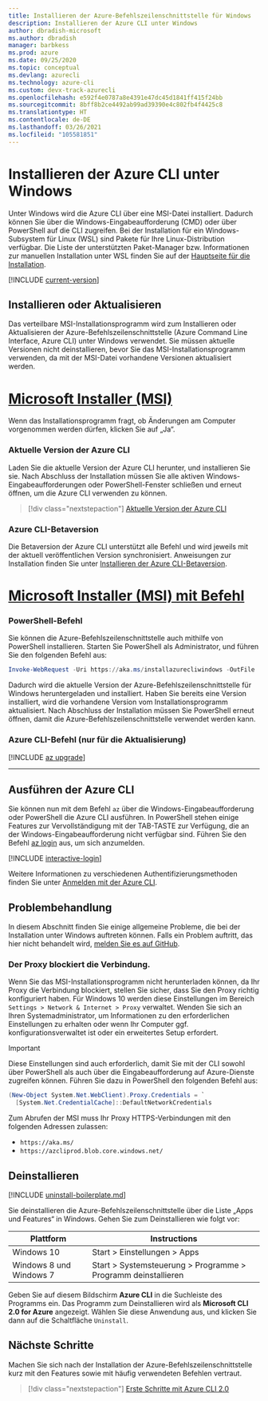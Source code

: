 ```yaml
---
title: Installieren der Azure-Befehlszeilenschnittstelle für Windows
description: Installieren der Azure CLI unter Windows
author: dbradish-microsoft
ms.author: dbradish
manager: barbkess
ms.prod: azure
ms.date: 09/25/2020
ms.topic: conceptual
ms.devlang: azurecli
ms.technology: azure-cli
ms.custom: devx-track-azurecli
ms.openlocfilehash: e592f4e0787a8e4391e47dc45d1841ff415f24bb
ms.sourcegitcommit: 8bff8b2ce4492ab99ad39390e4c802fb4f4425c8
ms.translationtype: HT
ms.contentlocale: de-DE
ms.lasthandoff: 03/26/2021
ms.locfileid: "105581851"
---
```

# <a name="install-azure-cli-on-windows"></a>Installieren der Azure CLI unter Windows

Unter Windows wird die Azure CLI über eine MSI-Datei installiert. Dadurch können Sie über die Windows-Eingabeaufforderung (CMD) oder über PowerShell auf die CLI zugreifen.
Bei der Installation für ein Windows-Subsystem für Linux (WSL) sind Pakete für Ihre Linux-Distribution verfügbar. Die Liste der unterstützten Paket-Manager bzw. Informationen zur manuellen Installation unter WSL finden Sie auf der [Hauptseite für die Installation](install-azure-cli.md).

[!INCLUDE [current-version](includes/current-version.md)]

## <a name="install-or-update"></a>Installieren oder Aktualisieren

Das verteilbare MSI-Installationsprogramm wird zum Installieren oder Aktualisieren der Azure-Befehlszeilenschnittstelle (Azure Command Line Interface, Azure CLI) unter Windows verwendet. Sie müssen aktuelle Versionen nicht deinstallieren, bevor Sie das MSI-Installationsprogramm verwenden, da mit der MSI-Datei vorhandene Versionen aktualisiert werden.

# <a name="microsoft-installer-msi"></a>[Microsoft Installer (MSI)](#tab/azure-cli)

Wenn das Installationsprogramm fragt, ob Änderungen am Computer vorgenommen werden dürfen, klicken Sie auf „Ja“.

### <a name="azure-cli-current-version"></a>Aktuelle Version der Azure CLI

Laden Sie die aktuelle Version der Azure CLI herunter, und installieren Sie sie.  Nach Abschluss der Installation müssen Sie alle aktiven Windows-Eingabeaufforderungen oder PowerShell-Fenster schließen und erneut öffnen, um die Azure CLI verwenden zu können.

> [!div class="nextstepaction"]
> [Aktuelle Version der Azure CLI](https://aka.ms/installazurecliwindows)

### <a name="azure-cli-beta-version"></a>Azure CLI-Betaversion

Die Betaversion der Azure CLI unterstützt alle Befehl und wird jeweils mit der aktuell veröffentlichen Version synchronisiert.  Anweisungen zur Installation finden Sie unter [Installieren der Azure CLI-Betaversion](install-azure-cli-beta.md). 

# <a name="microsoft-installer-msi-with-command"></a>[Microsoft Installer (MSI) mit Befehl](#tab/azure-powershell)

### <a name="powershell-command"></a>PowerShell-Befehl

Sie können die Azure-Befehlszeilenschnittstelle auch mithilfe von PowerShell installieren. Starten Sie PowerShell als Administrator, und führen Sie den folgenden Befehl aus:

   ```PowerShell
   Invoke-WebRequest -Uri https://aka.ms/installazurecliwindows -OutFile .\AzureCLI.msi; Start-Process msiexec.exe -Wait -ArgumentList '/I AzureCLI.msi /quiet'; rm .\AzureCLI.msi
   ```

Dadurch wird die aktuelle Version der Azure-Befehlszeilenschnittstelle für Windows heruntergeladen und installiert. Haben Sie bereits eine Version installiert, wird die vorhandene Version vom Installationsprogramm aktualisiert. Nach Abschluss der Installation müssen Sie PowerShell erneut öffnen, damit die Azure-Befehlszeilenschnittstelle verwendet werden kann.

### <a name="azure-cli-command-for-update-only"></a>Azure CLI-Befehl (nur für die Aktualisierung)
[!INCLUDE [az upgrade](includes/az-upgrade.md)]

---

## <a name="run-the-azure-cli"></a>Ausführen der Azure CLI

Sie können nun mit dem Befehl `az` über die Windows-Eingabeaufforderung oder PowerShell die Azure CLI ausführen. In PowerShell stehen einige Features zur Vervollständigung mit der TAB-TASTE zur Verfügung, die an der Windows-Eingabeaufforderung nicht verfügbar sind. Führen Sie den Befehl [az login](/cli/azure/reference-index#az_login) aus, um sich anzumelden.

[!INCLUDE [interactive-login](includes/interactive-login.md)]

Weitere Informationen zu verschiedenen Authentifizierungsmethoden finden Sie unter [Anmelden mit der Azure CLI](authenticate-azure-cli.md).

## <a name="troubleshooting"></a>Problembehandlung

In diesem Abschnitt finden Sie einige allgemeine Probleme, die bei der Installation unter Windows auftreten können. Falls ein Problem auftritt, das hier nicht behandelt wird, [melden Sie es auf GitHub](https://github.com/Azure/azure-cli/issues).

### <a name="proxy-blocks-connection"></a>Der Proxy blockiert die Verbindung.

Wenn Sie das MSI-Installationsprogramm nicht herunterladen können, da Ihr Proxy die Verbindung blockiert, stellen Sie sicher, dass Sie den Proxy richtig konfiguriert haben. Für Windows 10 werden diese Einstellungen im Bereich `Settings > Network & Internet > Proxy` verwaltet. Wenden Sie sich an Ihren Systemadministrator, um Informationen zu den erforderlichen Einstellungen zu erhalten oder wenn Ihr Computer ggf. konfigurationsverwaltet ist oder ein erweitertes Setup erfordert.

> [!IMPORTANT]
> Diese Einstellungen sind auch erforderlich, damit Sie mit der CLI sowohl über PowerShell als auch über die Eingabeaufforderung auf Azure-Dienste zugreifen können. Führen Sie dazu in PowerShell den folgenden Befehl aus:
>
> ```powershell
> (New-Object System.Net.WebClient).Proxy.Credentials = `
>   [System.Net.CredentialCache]::DefaultNetworkCredentials
> ```

Zum Abrufen der MSI muss Ihr Proxy HTTPS-Verbindungen mit den folgenden Adressen zulassen:

* `https://aka.ms/`
* `https://azcliprod.blob.core.windows.net/`

## <a name="uninstall"></a>Deinstallieren

[!INCLUDE [uninstall-boilerplate.md](includes/uninstall-boilerplate.md)]

Sie deinstallieren die Azure-Befehlszeilenschnittstelle über die Liste „Apps und Features“ in Windows. Gehen Sie zum Deinstallieren wie folgt vor:

| Plattform | Instructions |
|---|---|
| Windows 10 | Start > Einstellungen > Apps |
| Windows 8 und Windows 7 | Start > Systemsteuerung > Programme > Programm deinstallieren |

Geben Sie auf diesem Bildschirm __Azure CLI__ in die Suchleiste des Programms ein. Das Programm zum Deinstallieren wird als __Microsoft CLI 2.0 for Azure__ angezeigt. Wählen Sie diese Anwendung aus, und klicken Sie dann auf die Schaltfläche `Uninstall`.

## <a name="next-steps"></a>Nächste Schritte

Machen Sie sich nach der Installation der Azure-Befehlszeilenschnittstelle kurz mit den Features sowie mit häufig verwendeten Befehlen vertraut.

> [!div class="nextstepaction"]
> [Erste Schritte mit Azure CLI 2.0](get-started-with-azure-cli.md)
